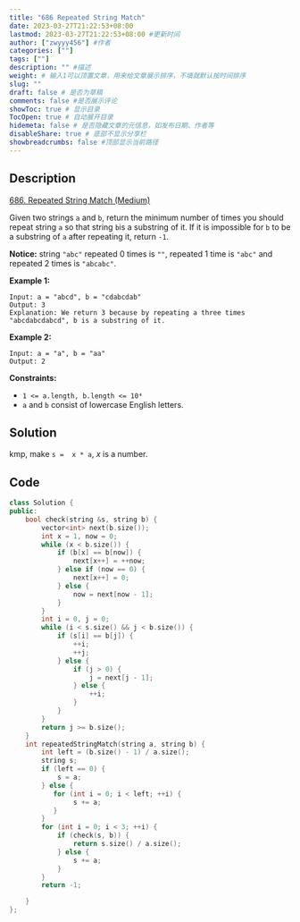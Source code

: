 ```yaml
---
title: "686 Repeated String Match"
date: 2023-03-27T21:22:53+08:00
lastmod: 2023-03-27T21:22:53+08:00 #更新时间
author: ["zwyyy456"] #作者
categories: [""]
tags: [""]
description: "" #描述
weight: # 输入1可以顶置文章，用来给文章展示排序，不填就默认按时间排序
slug: ""
draft: false # 是否为草稿
comments: false #是否展示评论
showToc: true # 显示目录
TocOpen: true # 自动展开目录
hidemeta: false # 是否隐藏文章的元信息，如发布日期、作者等
disableShare: true # 底部不显示分享栏
showbreadcrumbs: false #顶部显示当前路径
---
```

## Description
[686. Repeated String Match (Medium)](https://leetcode.com/problems/repeated-string-match/)

Given two strings `a` and `b`, return the minimum number of times you should repeat string  `a` so
that string `b`is a substring of it. If it is impossible for `b`  to be a substring of `a` after
repeating it, return `-1`.

**Notice:** string `"abc"` repeated 0 times is `""`, repeated 1 time is `"abc"` and repeated 2 times
is `"abcabc"`.

**Example 1:**

```
Input: a = "abcd", b = "cdabcdab"
Output: 3
Explanation: We return 3 because by repeating a three times "abcdabcdabcd", b is a substring of it.

```

**Example 2:**

```
Input: a = "a", b = "aa"
Output: 2

```

**Constraints:**

- `1 <= a.length, b.length <= 10⁴`
- `a` and `b` consist of lowercase English letters.

## Solution
kmp, make `s =  x * a`, $x$ is a number.

## Code
```cpp
class Solution {
public:
    bool check(string &s, string b) {
        vector<int> next(b.size());
        int x = 1, now = 0;
        while (x < b.size()) {
            if (b[x] == b[now]) {
                next[x++] = ++now;
            } else if (now == 0) {
                next[x++] = 0;
            } else {
                now = next[now - 1];
            }
        }
        int i = 0, j = 0;
        while (i < s.size() && j < b.size()) {
            if (s[i] == b[j]) {
                ++i;
                ++j;
            } else {
                if (j > 0) {
                    j = next[j - 1];
                } else {
                    ++i;
                }
            }
        }
        return j >= b.size();
    }
    int repeatedStringMatch(string a, string b) {
        int left = (b.size() - 1) / a.size();
        string s;
        if (left == 0) {
            s = a;
        } else {
           for (int i = 0; i < left; ++i) {
                s += a; 
           } 
        }
        for (int i = 0; i < 3; ++i) {
            if (check(s, b)) {
                return s.size() / a.size();
            } else {
                s += a;
            }
        }
        return -1;

    }
};
```